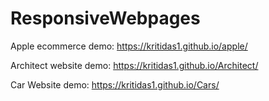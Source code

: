 # ResponsiveWebpages
Apple ecommerce demo: https://kritidas1.github.io/apple/


Architect website demo: https://kritidas1.github.io/Architect/


Car Website demo: https://kritidas1.github.io/Cars/

